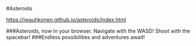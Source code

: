 #Asteroids

https://jwauhkonen.github.io/asteroids/index.html

###Asteroids, now in your browser. Navigate with the WASD! Shoot with the spacebar!
###Endless possibilities and adventures await!
